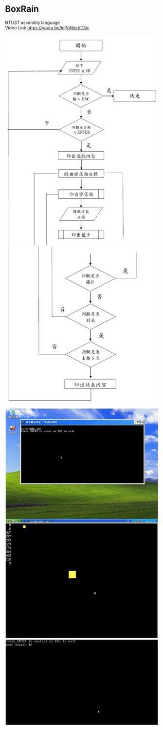 # BoxRain
NTUST assembly language  
Video Link https://youtu.be/kjPoNdzbDQc

![](https://github.com/naiyu0609/BoxRain/blob/main/%E6%B5%81%E7%A8%8B%E5%9C%961.PNG)
![](https://github.com/naiyu0609/BoxRain/blob/main/%E6%B5%81%E7%A8%8B%E5%9C%962.PNG)
![](https://github.com/naiyu0609/BoxRain/blob/main/%E7%B5%90%E6%9E%9C1.PNG)
![](https://github.com/naiyu0609/BoxRain/blob/main/%E7%B5%90%E6%9E%9C2.PNG)
![](https://github.com/naiyu0609/BoxRain/blob/main/%E7%B5%90%E6%9E%9C3.PNG)
